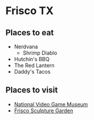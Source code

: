 # Frisco TX

## Places to eat
- Nerdvana
  - Shrimp Diablo
- Hutchin's BBQ
- The Red Lantern
- Daddy's Tacos

## Places to visit
- [National Video Game Museum](http://nvmusa.org/)
- [Frisco Sculpture Garden](https://www.visitfrisco.com/things-to-do/arts-and-culture/texas-sculpture-garden/)
